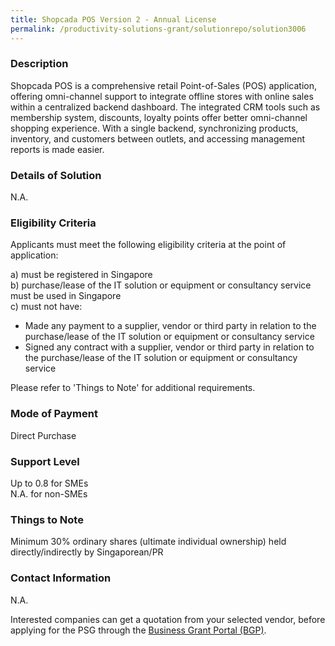 ```yaml
---
title: Shopcada POS Version 2 - Annual License
permalink: /productivity-solutions-grant/solutionrepo/solution3006
---
```


### Description

Shopcada POS is a comprehensive retail Point-of-Sales (POS) application, offering omni-channel support to integrate offline stores with online sales within a centralized backend dashboard. The integrated CRM tools such as membership system, discounts, loyalty points offer better omni-channel shopping experience.  With a single backend, synchronizing products, inventory, and customers between outlets, and accessing management reports is made easier.

### Details of Solution

N.A.

### Eligibility Criteria

Applicants must meet the following eligibility criteria at the point of application:

a) must be registered in Singapore <br>
b) purchase/lease of the IT solution or equipment or consultancy service must be used in Singapore <br>
c) must not have:
- Made any payment to a supplier, vendor or third party in relation to the purchase/lease of the IT solution or equipment or consultancy service
- Signed any contract with a supplier, vendor or third party in relation to the purchase/lease of the IT solution or equipment or consultancy service

Please refer to 'Things to Note' for additional requirements.

### Mode of Payment
Direct Purchase

### Support Level
Up to 0.8 for SMEs <br>
N.A. for non-SMEs

### Things to Note
Minimum 30% ordinary shares (ultimate individual ownership) held directly/indirectly by Singaporean/PR

### Contact Information
N.A.

Interested companies can get a quotation from your selected vendor, before applying for the PSG through the <a target='_blank' rel='noopener' href='https://www.businessgrants.gov.sg/'>Business Grant Portal (BGP)</a>.
